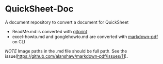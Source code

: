 # QuickSheet-Doc
A document repository to convert a document for QuickSheet

* ReadMe.md is converted with [gitprint](https://gitprint.com/)
* excel-howto.md and googlehowto.md are converted with [markdown-pdf](https://github.com/alanshaw/markdown-pdf) on CLI

*NOTE*
Image paths in the .md file should be full path. See the issue(https://github.com/alanshaw/markdown-pdf/issues/11).
